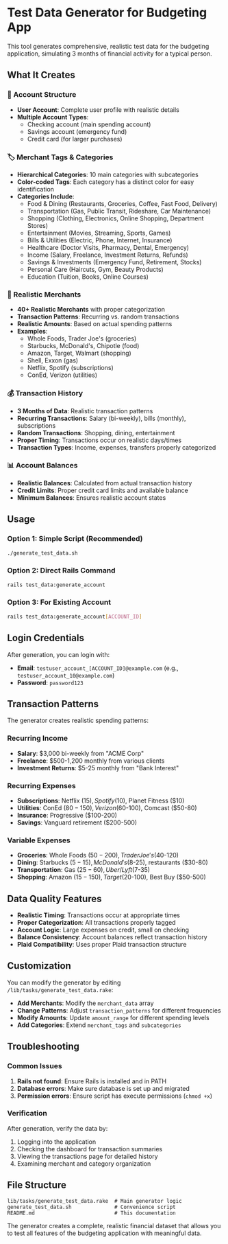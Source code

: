 # Test Data Generator for Budgeting App

This tool generates comprehensive, realistic test data for the budgeting application, simulating 3 months of financial activity for a typical person.

## What It Creates

### 🏦 Account Structure
- **User Account**: Complete user profile with realistic details
- **Multiple Account Types**:
  - Checking account (main spending account)
  - Savings account (emergency fund)
  - Credit card (for larger purchases)

### 🏷️ Merchant Tags & Categories
- **Hierarchical Categories**: 10 main categories with subcategories
- **Color-coded Tags**: Each category has a distinct color for easy identification
- **Categories Include**:
  - Food & Dining (Restaurants, Groceries, Coffee, Fast Food, Delivery)
  - Transportation (Gas, Public Transit, Rideshare, Car Maintenance)
  - Shopping (Clothing, Electronics, Online Shopping, Department Stores)
  - Entertainment (Movies, Streaming, Sports, Games)
  - Bills & Utilities (Electric, Phone, Internet, Insurance)
  - Healthcare (Doctor Visits, Pharmacy, Dental, Emergency)
  - Income (Salary, Freelance, Investment Returns, Refunds)
  - Savings & Investments (Emergency Fund, Retirement, Stocks)
  - Personal Care (Haircuts, Gym, Beauty Products)
  - Education (Tuition, Books, Online Courses)

### 🏪 Realistic Merchants
- **40+ Realistic Merchants** with proper categorization
- **Transaction Patterns**: Recurring vs. random transactions
- **Realistic Amounts**: Based on actual spending patterns
- **Examples**:
  - Whole Foods, Trader Joe's (groceries)
  - Starbucks, McDonald's, Chipotle (food)
  - Amazon, Target, Walmart (shopping)
  - Shell, Exxon (gas)
  - Netflix, Spotify (subscriptions)
  - ConEd, Verizon (utilities)

### 💰 Transaction History
- **3 Months of Data**: Realistic transaction patterns
- **Recurring Transactions**: Salary (bi-weekly), bills (monthly), subscriptions
- **Random Transactions**: Shopping, dining, entertainment
- **Proper Timing**: Transactions occur on realistic days/times
- **Transaction Types**: Income, expenses, transfers properly categorized

### 📊 Account Balances
- **Realistic Balances**: Calculated from actual transaction history
- **Credit Limits**: Proper credit card limits and available balance
- **Minimum Balances**: Ensures realistic account states

## Usage

### Option 1: Simple Script (Recommended)
```bash
./generate_test_data.sh
```

### Option 2: Direct Rails Command
```bash
rails test_data:generate_account
```

### Option 3: For Existing Account
```bash
rails test_data:generate_account[ACCOUNT_ID]
```

## Login Credentials

After generation, you can login with:
- **Email**: `testuser_account_[ACCOUNT_ID]@example.com` (e.g., `testuser_account_10@example.com`)
- **Password**: `password123`

## Transaction Patterns

The generator creates realistic spending patterns:

### Recurring Income
- **Salary**: $3,000 bi-weekly from "ACME Corp"
- **Freelance**: $500-1,200 monthly from various clients
- **Investment Returns**: $5-25 monthly from "Bank Interest"

### Recurring Expenses
- **Subscriptions**: Netflix ($15), Spotify ($10), Planet Fitness ($10)
- **Utilities**: ConEd ($80-150), Verizon ($60-100), Comcast ($50-80)
- **Insurance**: Progressive ($100-200)
- **Savings**: Vanguard retirement ($200-500)

### Variable Expenses
- **Groceries**: Whole Foods ($50-200), Trader Joe's ($40-120)
- **Dining**: Starbucks ($5-15), McDonald's ($8-25), restaurants ($30-80)
- **Transportation**: Gas ($25-60), Uber/Lyft ($7-35)
- **Shopping**: Amazon ($15-150), Target ($20-100), Best Buy ($50-500)

## Data Quality Features

- **Realistic Timing**: Transactions occur at appropriate times
- **Proper Categorization**: All transactions properly tagged
- **Account Logic**: Large expenses on credit, small on checking
- **Balance Consistency**: Account balances reflect transaction history
- **Plaid Compatibility**: Uses proper Plaid transaction structure

## Customization

You can modify the generator by editing `/lib/tasks/generate_test_data.rake`:

- **Add Merchants**: Modify the `merchant_data` array
- **Change Patterns**: Adjust `transaction_patterns` for different frequencies
- **Modify Amounts**: Update `amount_range` for different spending levels
- **Add Categories**: Extend `merchant_tags` and `subcategories`

## Troubleshooting

### Common Issues
1. **Rails not found**: Ensure Rails is installed and in PATH
2. **Database errors**: Make sure database is set up and migrated
3. **Permission errors**: Ensure script has execute permissions (`chmod +x`)

### Verification
After generation, verify the data by:
1. Logging into the application
2. Checking the dashboard for transaction summaries
3. Viewing the transactions page for detailed history
4. Examining merchant and category organization

## File Structure

```
lib/tasks/generate_test_data.rake  # Main generator logic
generate_test_data.sh              # Convenience script
README.md                          # This documentation
```

The generator creates a complete, realistic financial dataset that allows you to test all features of the budgeting application with meaningful data.
